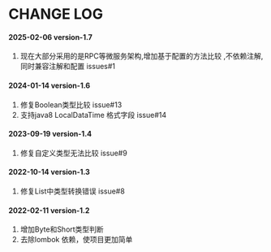 # CHANGE LOG

#### 2025-02-06 version-1.7
1.  现在大部分采用的是RPC等微服务架构,增加基于配置的方法比较 ,不依赖注解,同时兼容注解和配置 issues#1

#### 2024-01-14 version-1.6
1. 修复Boolean类型比较 issue#13
2. 支持java8 LocalDataTime 格式字段 issue#14

#### 2023-09-19 version-1.4
1. 修复自定义类型无法比较 issue#9

#### 2022-10-14 version-1.3
1. 修复List中类型转换错误 issue#8

#### 2022-02-11 version-1.2
1. 增加Byte和Short类型判断
2. 去除lombok 依赖，使项目更加简单



